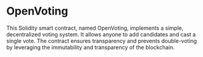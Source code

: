 # OpenVoting
This Solidity smart contract, named OpenVoting, implements a simple, decentralized voting system. It allows anyone to add candidates and cast a single vote. The contract ensures transparency and prevents double-voting by leveraging the immutability and transparency of the blockchain.
